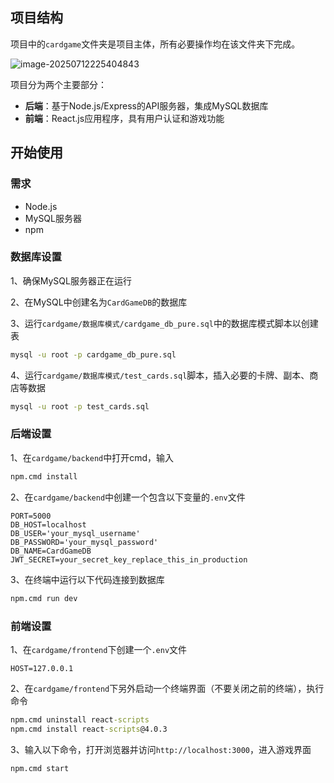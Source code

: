 ## 项目结构

项目中的`cardgame`文件夹是项目主体，所有必要操作均在该文件夹下完成。

![image-20250712225404843](C:\Users\10421\AppData\Roaming\Typora\typora-user-images\image-20250712225404843.png)

项目分为两个主要部分：

- **后端**：基于Node.js/Express的API服务器，集成MySQL数据库
- **前端**：React.js应用程序，具有用户认证和游戏功能





## 开始使用

### 需求
- Node.js 
- MySQL服务器
- npm



### 数据库设置

1、确保MySQL服务器正在运行

2、在MySQL中创建名为`CardGameDB`的数据库

3、运行`cardgame/数据库模式/cardgame_db_pure.sql`中的数据库模式脚本以创建表

  ```cmd
  mysql -u root -p cardgame_db_pure.sql
  ```

  4、运行`cardgame/数据库模式/test_cards.sql`脚本，插入必要的卡牌、副本、商店等数据

  ```cmd
mysql -u root -p test_cards.sql
  ```



### 后端设置

1、在`cardgame/backend`中打开cmd，输入

   ```cmd
   npm.cmd install
   ```
2、在`cardgame/backend`中创建一个包含以下变量的`.env`文件

   ```
   PORT=5000
   DB_HOST=localhost
   DB_USER='your_mysql_username'
   DB_PASSWORD='your_mysql_password'
   DB_NAME=CardGameDB
   JWT_SECRET=your_secret_key_replace_this_in_production
   ```
3、在终端中运行以下代码连接到数据库

   ```cmd
   npm.cmd run dev
   ```


### 前端设置

1、在`cardgame/frontend`下创建一个`.env`文件

```
HOST=127.0.0.1
```

2、在`cardgame/frontend`下另外启动一个终端界面（不要关闭之前的终端），执行命令

```cmd
npm.cmd uninstall react-scripts
npm.cmd install react-scripts@4.0.3
```

3、输入以下命令，打开浏览器并访问`http://localhost:3000`，进入游戏界面


   ```
   npm.cmd start
   ```
